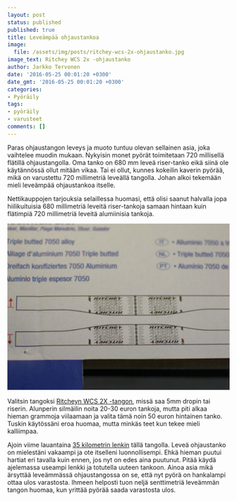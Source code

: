 ```yaml
---
layout: post
status: published
published: true
title: Leveämpää ohjaustankoa
image:
  file: /assets/img/posts/ritchey-wcs-2x-ohjaustanko.jpg
image_text: Ritchey WCS 2x -ohjaustanko
author: Jarkko Tervonen
date: '2016-05-25 00:01:20 +0300'
date_gmt: '2016-05-25 00:01:20 +0300'
categories:
- Pyöräily
tags:
- pyöräily
- varusteet
comments: []
---
```

Paras ohjaustangon leveys ja muoto tuntuu olevan sellainen asia, joka vaihtelee muodin mukaan. Nykyisin monet pyörät toimitetaan 720 millisellä flätillä ohjaustangolla. Oma tanko on 680 mm leveä riser-tanko eikä siinä ole käytännössä ollut mitään vikaa. Tai ei ollut, kunnes kokeilin kaverin pyörää, mikä on varustettu 720 millimetriä leveällä tangolla. Johan alkoi tekemään mieli leveämpää ohjaustankoa itselle.

Nettikauppojen tarjouksia selaillessa huomasi, että olisi saanut halvalla jopa hiilikuituisia 680 millimetriä leveitä riser-tankoja samaan hintaan kuin flätimpiä 720 millimetriä leveitä alumiinisia tankoja.

<amp-img src="/assets/img/posts/ritchey-wcs-2x-ohjaustanko-drop.jpg" alt="Ritchey WCS 2X -ohjaustangon drop / rise" width="4" height="3" layout="responsive">
  <noscript><img src="/assets/img/posts/ritchey-wcs-2x-ohjaustanko-drop.jpg" alt="Ritchey WCS 2X -ohjaustangon drop / rise" /></noscript>
</amp-img>

Valitsin tangoksi [Ritcheyn WCS 2X -tangon](http://ritcheylogic.com/wcs-trail-2x-blatte-mountain-bar), missä saa 5mm dropin tai riserin. Alunperin silmäilin noita 20-30 euron tankoja, mutta piti alkaa hieman grammoja viilaamaan ja valita tämä noin 50 euron hintainen tanko. Tuskin käytössäni eroa huomaa, mutta minkäs teet kun tekee mieli kalliimpaa.

Ajoin viime lauantaina [35 kilometrin lenkin](https://pyorailija.com/2016/05/23/lauantain-maastopyorailyretki/) tällä tangolla. Leveä ohjaustanko on mielestäni vakaampi ja ote itselleni luonnollisempi. Ehkä hieman puutui hartiat eri tavalla kuin ennen, jos nyt on edes aina puutunut. Pitää käydä ajelemassa useampi lenkki ja totutella uuteen tankoon. Ainoa asia mikä ärsyttää leveämmässä ohjaustangossa on se, että nyt pyörä on hankalampi  ottaa ulos varastosta. Ihmeen helposti tuon neljä senttimetriä leveämmän tangon huomaa, kun yrittää pyörää saada varastosta ulos.
